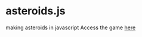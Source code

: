 # asteroids.js
making asteroids in javascript
Access the game [here](https://imjustinkuennen.github.io/asteroids.js "Asteroids.js")
